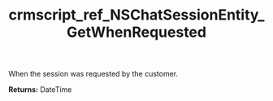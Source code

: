 ﻿---
title: crmscript_ref_NSChatSessionEntity_GetWhenRequested
description: DateTime NSChatSessionEntity.GetWhenRequested()
intellisense: NSChatSessionEntity.GetWhenRequested
keywords: NSChatSessionEntity, GetWhenRequested
so.topic: reference
---

When the session was requested by the customer.

**Returns:** DateTime


